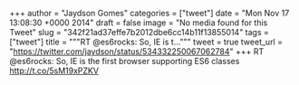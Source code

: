 
+++
author = "Jaydson Gomes"
categories = ["tweet"]
date = "Mon Nov 17 13:08:30 +0000 2014"
draft = false
image = "No media found for this Tweet"
slug = "342f21ad37effe7b2012dbe6cc14b11f13855014"
tags = ["tweet"]
title = """RT @es6rocks: So, IE is t..."""
tweet = true
tweet_url = "https://twitter.com/jaydson/status/534332250067062784"
+++
RT @es6rocks: So, IE is the first browser supporting ES6 classes http://t.co/5sM19xPZKV
